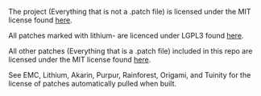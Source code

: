 The project (Everything that is not a .patch file) is licensed under the MIT license found [here](https://github.com/YatopiaMC/Yatopia/blob/ver/1.16.2/Licensing/MIT.md).

All patches marked with lithium- are licenced under LGPL3 found [here](https://github.com/jellysquid3/lithium-fabric/blob/1.16.x/dev/LICENSE.txt).

All other patches (Everything that is a .patch file) included in this repo are licensed under the MIT license found [here](https://github.com/YatopiaMC/Yatopia/blob/ver/1.16.2/Licensing/MIT.md).

See EMC, Lithium, Akarin, Purpur, Rainforest, Origami, and Tuinity for the license of patches automatically pulled when built.
